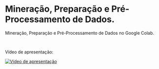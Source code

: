 # Mineração, Preparação e Pré-Processamento de Dados.

Mineração, Preparação e Pré-Processamento de Dados no Google Colab.

<br>

Vídeo de apresentação:

[![Vídeo de apresentação](https://img.youtube.com/vi/???/maxresdefault.jpg)](https://youtu.be/??? "Apresentação")
